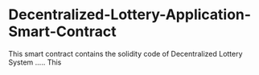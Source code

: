 # Decentralized-Lottery-Application-Smart-Contract
This smart contract contains the solidity code of Decentralized Lottery System .....
This
